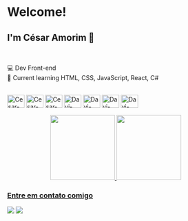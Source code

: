 <h1> Welcome! </h1>

<h2> I'm César Amorim 👋 </h2>

<div style="display: inline_block"><br>  
  
  💻 Dev Front-end
  <br>
  🌱 Current learning HTML, CSS, JavaScript, React, C#

  <br>
  <img align="center" alt="Cesar-js" height="30" width="40" src="https://cdn.jsdelivr.net/gh/devicons/devicon/icons/html5/html5-original.svg" />
  <img align="center" alt="Cesar-js" height="30" width="40" src="https://cdn.jsdelivr.net/gh/devicons/devicon/icons/css3/css3-original.svg" />         
  <img align="center" alt="Cesar-js" height="30" width="40" src="https://cdn.jsdelivr.net/gh/devicons/devicon/icons/javascript/javascript-original.svg"/>
  <img align="center" alt="Davi-NodeJS" height="30" width="40" src="https://cdn.jsdelivr.net/gh/devicons/devicon/icons/nodejs/nodejs-plain-wordmark.svg" />
  <img align="center" alt="Davi-Typescript" height="30" width="40" src="https://cdn.jsdelivr.net/gh/devicons/devicon/icons/typescript/typescript-original.svg" />
  <img align="center" alt="Davi-React" height="30" width="40" src="https://cdn.jsdelivr.net/gh/devicons/devicon/icons/react/react-original.svg" />
  <img align="center" alt="Davi-NextJs" height="30" width="40" src="https://cdn.jsdelivr.net/gh/devicons/devicon/icons/nextjs/nextjs-original-wordmark.svg" />
</div>

<br>

<div align="center">
  <a href="https://github.com/amorimcesar">
  <img height="150em" src="https://github-readme-stats.vercel.app/api?username=amorimcesar&show_icons=true&theme=light&include_all_commits=true&count_private=true"/>
  <img height="150em" src="https://github-readme-stats.vercel.app/api/top-langs/?username=amorimcesar&layout=compact&langs_count=7&theme=light"/>
</div>

<div>
  <h3>Entre em contato comigo </h3>
  <a href = "mailto:cesar.amorim49@gmail.com"> <img src="https://img.shields.io/badge/Gmail-D14836?style=for-the-badge&logo=gmail&logoColor=white" target="_blank"></a>
  <a href = "https://www.linkedin.com/in/amorimcesar"> <img src="https://img.shields.io/badge/LinkedIn-0077B5?style=for-the-badge&logo=linkedin&logoColor=white"></a>
</div>
